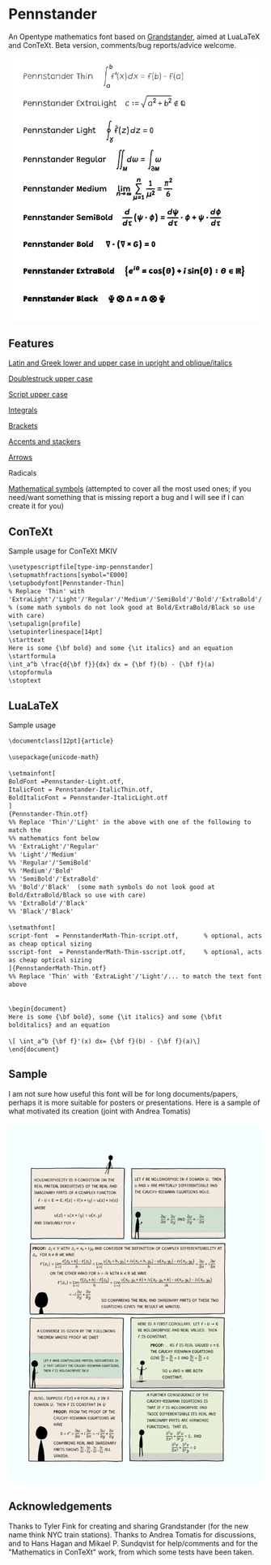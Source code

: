 # Pennstander
An Opentype mathematics font based on [Grandstander](https://etceteratype.co/grandstander), aimed at LuaLaTeX and ConTeXt.   Beta version, comments/bug reports/advice welcome.

<img src="https://github.com/juliusross1/Pennstander/blob/main/samples/fontweights.png" width="600">

## Features
[Latin and Greek lower and upper case in upright and oblique/italics](samples/letters.png)

[Doublestruck upper case](samples/doublestruck.png)

[Script upper case](samples/script.png)

[Integrals](samples/integrals.png)

[Brackets](samples/fences.png)

[Accents and stackers](samples/accents.png)

[Arrows](samples/arrows.png)

Radicals

[Mathematical symbols](samples/symbols.png) (attempted to cover all the most used ones; if you need/want something that is missing report a bug and I will see if I can create it for you)

## ConTeXt
Sample usage for ConTeXt MKIV
```
\usetypescriptfile[type-imp-pennstander]
\setupmathfractions[symbol="E000]
\setupbodyfont[Pennstander-Thin]
% Replace 'Thin' with 'ExtraLight'/'Light'/'Regular'/'Medium'/'SemiBold'/'Bold'/'ExtraBold'/'Black'
% (some math symbols do not look good at Bold/ExtraBold/Black so use with care)
\setupalign[profile]
\setupinterlinespace[14pt]
\starttext
Here is some {\bf bold} and some {\it italics} and an equation
\startformula
\int_a^b \frac{d{\bf f}}{dx} dx = {\bf f}(b) - {\bf f}(a)
\stopformula
\stoptext
```

## LuaLaTeX
Sample usage
```
\documentclass[12pt]{article}

\usepackage{unicode-math}

\setmainfont[
BoldFont =Pennstander-Light.otf,   
ItalicFont = Pennstander-ItalicThin.otf, 
BoldItalicFont = Pennstander-ItalicLight.otf
]
{Pennstander-Thin.otf}
%% Replace 'Thin'/'Light' in the above with one of the following to match the 
%% mathematics font below
%% 'ExtraLight'/'Regular' 
%% 'Light'/'Medium' 
%% 'Regular'/'SemiBold'
%% 'Medium'/'Bold'
%% 'SemiBold'/'ExtraBold'
%% 'Bold'/'Black'  (some math symbols do not look good at Bold/ExtraBold/Black so use with care)
%% 'ExtraBold'/'Black'
%% 'Black'/'Black'

\setmathfont[
script-font  = PennstanderMath-Thin-script.otf,       % optional, acts as cheap optical sizing
sscript-font  = PennstanderMath-Thin-sscript.otf,     % optional, acts as cheap optical sizing
]{PennstanderMath-Thin.otf}
%% Replace 'Thin' with 'ExtraLight'/'Light'/... to match the text font above


\begin{document}
Here is some {\bf bold}, some {\it italics} and some {\bfit bolditalics} and an equation

\[ \int_a^b {\bf f}'(x) dx= {\bf f}(b) - {\bf f}(a)\]
\end{document}
```
## Sample

I am not sure how useful this font will be for long documents/papers, perhaps it is more suitable for posters or presentations.    Here is a sample of what motivated its creation (joint with Andrea Tomatis)

<img src="https://github.com/juliusross1/Pennstander/blob/main/samples/CAsample.png" width="600">

## Acknowledgements

Thanks to Tyler Fink for creating and sharing Grandstander (for the new name think NYC train stations).  Thanks to Andrea Tomatis for discussions, and to Hans Hagan and Mikael P. Sundqvist for help/comments and for the "Mathematics in ConTeXt" work, from which some tests have been taken.
